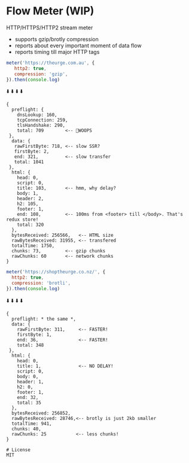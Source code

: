 Flow Meter (WIP)
===

HTTP/HTTPS/HTTP2 stream meter
- supports gzip/brotly compression
- reports about every important moment of data flow
- reports timing till major HTTP tags

```js
meter('https://theurge.com.au', {
   http2: true,
   compression: 'gzip',
}).then(console.log)
```
⬇️ ⬇️ ⬇️ ⬇️
```text
{
  preflight: { 
    dnsLookup: 160, 
    tcpConnection: 259,
    tlsHandshake: 290,
    total: 709        <-- 💩WOOPS
 },
  data: { 
   rawFirstByte: 718, <-- slow SSR?
   firstByte: 2,
   end: 321,          <-- slow transfer
   total: 1041
 },
  html: {
    head: 0,
    script: 0,
    title: 103,       <-- hmm, why delay?
    body: 1,
    header: 2,
    h2: 105,
    footer: 1,
    end: 108,         <-- 100ms from <footer> till </body>. That's redux store!
    total: 320
  },
  bytesReceived: 256566,   <-- HTML size
  rawBytesReceived: 31955, <-- transfered
  totalTime: 1750,
  chunks: 73,         <-- gzip chunks
  rawChunks: 60       <-- network chunks
}
```

```js
meter('https://shoptheurge.co.nz/', {
  http2: true,
  compression: 'brotli',
}).then(console.log)
```
⬇️ ⬇️ ⬇️ ⬇️
```text
{
  preflight: * the same *,
  data: { 
    rawFirstByte: 311,     <-- FASTER!
    firstByte: 1,
    end: 36,               <-- FASTER!
    total: 348
 },
  html: {
    head: 0,
    title: 1,              <-- NO DELAY!
    script: 0,
    body: 0,
    header: 1,
    h2: 0,
    footer: 1,
    end: 32,
    total: 35
  },
  bytesReceived: 256852,
  rawBytesReceived: 28746,<-- brotly is just 2kb smaller
  totalTime: 941,
  chunks: 40,
  rawChunks: 25           <-- less chunks!
}

# License
MIT